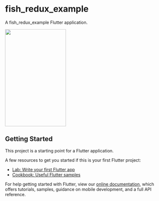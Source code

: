 # fish_redux_example  
A fish_redux_example Flutter application.   

<img src="https://github.com/CharmingGeeker/flutter-learning/blob/master/doc/FishRedux/pic/3-main.png" width="200px" height="320px"/>

## Getting Started

This project is a starting point for a Flutter application.

A few resources to get you started if this is your first Flutter project:

- [Lab: Write your first Flutter app](https://flutter.io/docs/get-started/codelab)
- [Cookbook: Useful Flutter samples](https://flutter.io/docs/cookbook)

For help getting started with Flutter, view our 
[online documentation](https://flutter.io/docs), which offers tutorials, 
samples, guidance on mobile development, and a full API reference.
